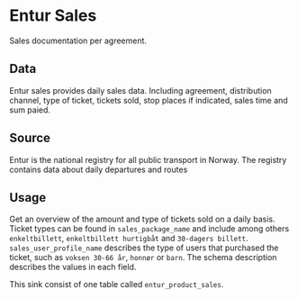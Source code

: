 # Entur Sales

Sales documentation per agreement.

## Data

Entur sales provides daily sales data. Including agreement, distribution channel, type of ticket, tickets sold, stop places if indicated, sales time and sum paied. 

## Source

Entur is the national registry for all public transport in Norway. The registry contains data about daily departures and routes

## Usage

Get an overview of the amount and type of tickets sold on a daily basis. Ticket types can be found in `sales_package_name` and include among others `enkeltbillett`, `enkeltbillett hurtigbåt` and `30-dagers billett`. `sales_user_profile_name` describes the type of users that purchased the ticket, such as  `voksen 30-66 år`, `honnør` or `barn`. The schema description describes the values in each field.

This sink consist of one table called `entur_product_sales`. 
